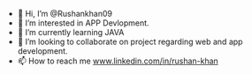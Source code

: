 - 👋 Hi, I’m @Rushankhan09
- 👀 I’m interested in APP Devlopment.
- 🌱 I’m currently learning JAVA
- 💞️ I’m looking to collaborate on project regarding web and app development.
- 📫 How to reach me www.linkedin.com/in/rushan-khan
